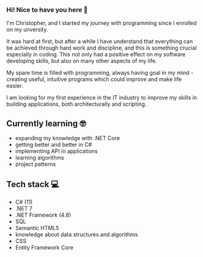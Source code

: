 ### Hi! Nice to have you here 👋

 I'm Christopher, and I started my journey with programming since I enrolled on my unversity. 

 It was hard at first, but after a while I have 
understand that everything can be achieved through hard work and discipline, and this is something crucial especially in coding. This not only had a positive effect on my software developing skills, but also on many other aspects of my life.

 My spare time is filled with programming, always having goal in my mind - creating useful, intuitive programs which could improve and make life easier.

 I am looking for my first experience in the IT industry to improve my skills in building applications, both architecturally and scripting.

## Currently learning 🤓
+ expanding my knowledge with .NET Core
+ getting better and better in C#
+ implementing API in applications
+ learning algorithms 
+ project patterns


## Tech stack 💻
+ C# (11)
+ .NET 7
+ .NET Framework (4.8)
+ SQL
+ Semantic HTML5
+ knowledge about data structures and algorithms
+ CSS
+ Entity Framework Core 
<!--
**PoProstuKrzysztof/PoProstuKrzysztof** is a ✨ _special_ ✨ repository because its `README.md` (this file) appears on your GitHub profile.

Here are some ideas to get you started:

- 🔭 I’m currently working on ...
- 🌱 I’m currently learning ...
- 👯 I’m looking to collaborate on ...
- 🤔 I’m looking for help with ...
- 💬 Ask me about ...
- 📫 How to reach me: ...
- 😄 Pronouns: ...
- ⚡ Fun fact: ...
-->
